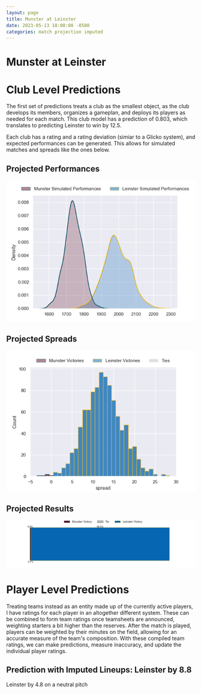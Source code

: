 ```yaml
---  
layout: page  
title: Munster at Leinster  
date: 2023-05-13 18:00:00 -0500  
categories: match projection imputed  
---
```

# Munster at Leinster

# Club Level Predictions


The first set of predictions treats a club as the smallest object, as the club develops its members, organizes a gameplan, and deploys its players as needed for each match. This club model has a prediction of 0.803, which translates to predicting Leinster to win by 12.5.

Each club has a rating and a rating deviation (simiar to a Glicko system), and expected performances can be generated. This allows for simulated matches and spreads like the ones below.
## Projected Performances


![Projected Performances](plots/performances_2023-05-13-Leinster-Munster.png)
## Projected Spreads


![Projected Spreads](plots/spreads_2023-05-13-Leinster-Munster.png)
## Projected Results


![Projected Results](plots/resultbar_2023-05-13-Leinster-Munster.png)
# Player Level Predictions


Treating teams instead as an entity made up of the currently active players, I have ratings for each player in an altogether different system. These can be combined to form team ratings once teamsheets are announced, weighting starters a bit higher than the reserves. After the match is played, players can be weighted by their minutes on the field, allowing for an accurate measure of the team's composition. With these compiled team ratings, we can make predictions, measure inaccuracy, and update the individual player ratings.
## Prediction with Imputed Lineups: Leinster by 8.8


Leinster by 4.8 on a neutral pitch

